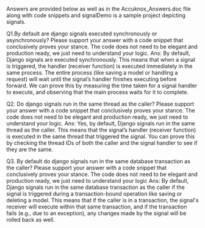Answers are provided below as well as in the Accuknox_Answers.doc file along with code snippets and signalDemo is a sample project depicting signals.


Q1.By default are django signals executed synchronously or asynchronously? Please support your answer with a code snippet that conclusively proves your stance. The code does not need to be elegant and production ready, we just need to understand your logic.
Ans:
By default, Django signals are executed synchronously. This means that when a signal is triggered, the handler (receiver function) is executed immediately in the same process. The entire process (like saving a model or handling a request) will wait until the signal’s handler finishes executing before forward.
We can prove this by measuring the time taken for a signal handler to execute, and observing that the main process waits for it to complete.



Q2. Do django signals run in the same thread as the caller? Please support your answer with a code snippet that conclusively proves your stance. The code does not need to be elegant and production ready, we just need to understand your logic.
Ans:
Yes, by default, Django signals run in the same thread as the caller. This means that the signal’s handler (receiver function) is executed in the same thread that triggered the signal. You can prove this by checking the thread IDs of both the caller and the signal handler to see if they are the same.


Q3. By default do django signals run in the same database transaction as the caller? Please support your answer with a code snippet that conclusively proves your stance. The code does not need to be elegant and production ready, we just need to understand your logic
Ans: 
By default, Django signals run in the same database transaction as the caller if the signal is triggered during a transaction-bound operation like saving or deleting a model. This means that if the caller is in a transaction, the signal's receiver will execute within that same transaction, and if the transaction fails (e.g., due to an exception), any changes made by the signal will be rolled back as well.

